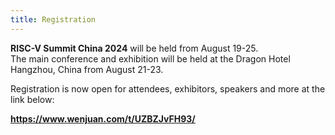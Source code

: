 ```yaml
---
title: Registration
---
```


**RISC-V Summit China 2024** will be held from August 19-25.
<br />
The main conference and exhibition will be held at the Dragon Hotel Hangzhou, China from August 21-23.

Registration is now open for attendees, exhibitors, speakers and more at the link below:

**https://www.wenjuan.com/t/UZBZJvFH93/**
